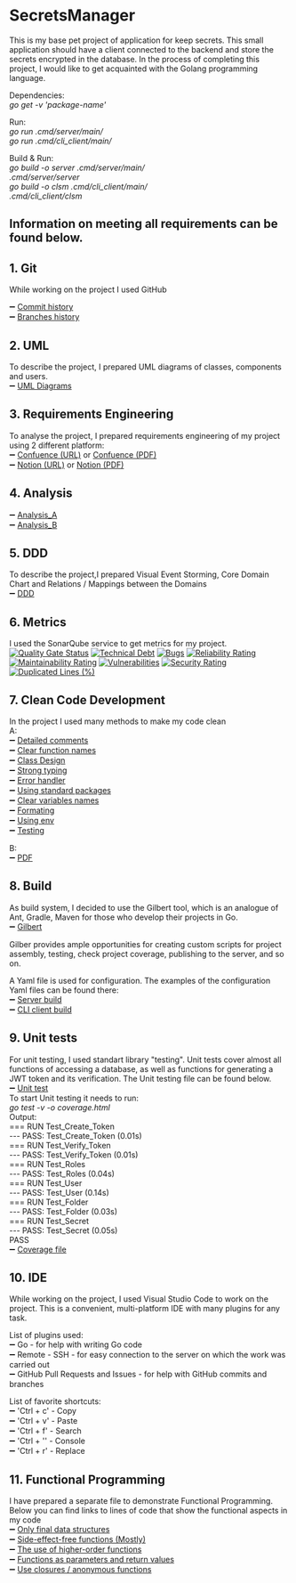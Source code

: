 # SecretsManager
This is my base pet project of application for keep secrets.
This small application should have a client connected to the backend and store the secrets encrypted in the database.
In the process of completing this project, I would like to get acquainted with the Golang programming language.

Dependencies:<br />
_go get -v 'package-name'_  <br />

Run:<br />
_go run .cmd/server/main/_  <br />
_go run .cmd/cli_client/main/_  <br />

Build & Run:<br />
_go build -o server .cmd/server/main/_ <br />
_.cmd/server/server_ <br />
_go build -o clsm .cmd/cli_client/main/_ <br />
_.cmd/cli_client/clsm_ <br />


## Information on meeting all requirements can be found below.
## 1. Git
While working on the project I used GitHub

:heavy_minus_sign: [Commit history](https://github.com/40104/SecretsManager/commits/main) <br />
:heavy_minus_sign: [Branches history](https://github.com/40104/SecretsManager/branches) <br />

## 2. UML 
To describe the project, I prepared UML diagrams of classes, components and users. <br />
:heavy_minus_sign: [UML Diagrams](https://github.com/40104/SecretsManager/tree/main/diagrams)<br />

## 3. Requirements Engineering
To analyse the project, I prepared requirements engineering of my project using 2 different platform: <br />
:heavy_minus_sign: [Confuence (URL)](https://40104.atlassian.net/wiki/spaces/~615f3ba3bfa2c1006bd815a0/pages/294913/40104+Secrets+Manager) or [Confuence (PDF)](https://github.com/40104/SecretsManager/blob/main/documents/Confluence_Secrets_Manager.pdf)<br />
:heavy_minus_sign: [Notion (URL)](https://amusing-snake-490.notion.site/40104-Secrets-Manager-9aa9eac6b6224574b30825b51bad64c2) or [Notion (PDF)](https://github.com/40104/SecretsManager/blob/main/documents/Notion_Secrets_Manager.pdf)<br />

## 4. Analysis
:heavy_minus_sign: [Analysis_A](https://github.com/40104/SecretsManager/blob/main/documents/Analyse_A.md)<br />
:heavy_minus_sign: [Analysis_B](https://github.com/40104/SecretsManager/blob/main/documents/Analyse_B.md)<br />

## 5. DDD
To describe the project,I prepared Visual Event Storming, Core Domain Chart and Relations / Mappings between the Domains  <br />
:heavy_minus_sign: [DDD](https://github.com/40104/SecretsManager/blob/main/diagrams/DDD.pdf)<br />

## 6. Metrics
I used the SonarQube service to get metrics for my project. <br />
[![Quality Gate Status](https://sonarcloud.io/api/project_badges/measure?project=40104_SecretsManager&metric=alert_status)](https://sonarcloud.io/summary/new_code?id=40104_SecretsManager)
[![Technical Debt](https://sonarcloud.io/api/project_badges/measure?project=40104_SecretsManager&metric=sqale_index)](https://sonarcloud.io/summary/new_code?id=40104_SecretsManager)
[![Bugs](https://sonarcloud.io/api/project_badges/measure?project=40104_SecretsManager&metric=bugs)](https://sonarcloud.io/summary/new_code?id=40104_SecretsManager)
[![Reliability Rating](https://sonarcloud.io/api/project_badges/measure?project=40104_SecretsManager&metric=reliability_rating)](https://sonarcloud.io/summary/new_code?id=40104_SecretsManager)
[![Maintainability Rating](https://sonarcloud.io/api/project_badges/measure?project=40104_SecretsManager&metric=sqale_rating)](https://sonarcloud.io/summary/new_code?id=40104_SecretsManager)
[![Vulnerabilities](https://sonarcloud.io/api/project_badges/measure?project=40104_SecretsManager&metric=vulnerabilities)](https://sonarcloud.io/summary/new_code?id=40104_SecretsManager)
[![Security Rating](https://sonarcloud.io/api/project_badges/measure?project=40104_SecretsManager&metric=security_rating)](https://sonarcloud.io/summary/new_code?id=40104_SecretsManager)
[![Duplicated Lines (%)](https://sonarcloud.io/api/project_badges/measure?project=40104_SecretsManager&metric=duplicated_lines_density)](https://sonarcloud.io/summary/new_code?id=40104_SecretsManager)

## 7. Clean Code Development
In the project I used many methods to make my code clean <br />
A: <br />
:heavy_minus_sign: [Detailed comments](https://github.com/40104/SecretsManager/blob/main/cmd/server/main/config.go#L24-L52)<br />
:heavy_minus_sign: [Clear function names](https://github.com/40104/SecretsManager/blob/main/cmd/server/models/folder.go#L43)<br />
:heavy_minus_sign: [Class Design](https://github.com/40104/SecretsManager/blob/main/cmd/server/main/config.go#L12-L23)<br />
:heavy_minus_sign: [Strong typing](https://github.com/40104/SecretsManager/blob/main/cmd/server/controllers/middleware.go#L30)<br />
:heavy_minus_sign: [Error handler](https://github.com/40104/SecretsManager/blob/main/cmd/server/controllers/middleware.go#L47-L63)<br />
:heavy_minus_sign: [Using standard packages](https://github.com/40104/SecretsManager/blob/main/cmd/server/models/crypto.go#L4-L7)<br />
:heavy_minus_sign: [Clear variables names](https://github.com/40104/SecretsManager/blob/main/cmd/server/models/model.go#L11-L45)<br />
:heavy_minus_sign: [Formating](https://github.com/40104/SecretsManager/blob/main/cmd/server/controllers/secret.go#L47-L49)<br />
:heavy_minus_sign: [Using env](https://github.com/40104/SecretsManager/blob/main/cmd/server/configs/app.env#L1-L4)<br />
:heavy_minus_sign: [Testing](https://github.com/40104/SecretsManager/blob/main/cmd/server/main/main_test.go)<br />

B: <br />
:heavy_minus_sign: [PDF]()<br />

## 8. Build

As build system, I decided to use the Gilbert tool, which is an analogue of Ant, Gradle, Maven for those who develop their projects in Go.<br />
:heavy_minus_sign: [Gilbert](https://github.com/go-gilbert/gilbert) <br />


Gilber provides ample opportunities for creating custom scripts for project assembly, testing, check project coverage, publishing to the server, and so on. <br />

A Yaml file is used for configuration. The examples of the configuration Yaml files can be found there: <br />
:heavy_minus_sign: [Server build](https://github.com/40104/SecretsManager/blob/main/cmd/server/gilbert.yaml)<br />
:heavy_minus_sign: [CLI client build](https://github.com/40104/SecretsManager/blob/main/cmd/cli_client/gilbert.yaml)<br />


## 9. Unit tests

For unit testing, I used standart library "testing". Unit tests cover almost all functions of accessing a database, as well as functions for generating a JWT token and its verification. The Unit testing file can be found below. <br />
:heavy_minus_sign: [Unit test](https://github.com/40104/SecretsManager/blob/main/cmd/server/main/main_test.go)<br />
To start Unit testing it needs to run:<br />
 _go test -v -o coverage.html_ <br />
Output: <br />
=== RUN   Test_Create_Token <br />
--- PASS: Test_Create_Token (0.01s) <br />
=== RUN   Test_Verify_Token <br />
--- PASS: Test_Verify_Token (0.01s) <br />
=== RUN   Test_Roles <br />
--- PASS: Test_Roles (0.04s) <br />
=== RUN   Test_User <br />
--- PASS: Test_User (0.14s) <br />
=== RUN   Test_Folder <br />
--- PASS: Test_Folder (0.03s) <br />
=== RUN   Test_Secret <br />
--- PASS: Test_Secret (0.05s) <br />
PASS <br />
:heavy_minus_sign: [Coverage file](https://github.com/40104/SecretsManager/blob/main/documents/coverage.html)<br />


## 10. IDE
While working on the project, I used Visual Studio Code to work on the project.
This is a convenient, multi-platform IDE with many plugins for any task.

List of plugins used:<br />
:heavy_minus_sign: Go - for help with writing Go code <br />
:heavy_minus_sign: Remote - SSH - for easy connection to the server on which the work was carried out <br />
:heavy_minus_sign: GitHub Pull Requests and Issues - for help with GitHub commits and branches <br />

List of favorite shortcuts:<br />
:heavy_minus_sign: 'Ctrl + c' - Copy <br />
:heavy_minus_sign: 'Ctrl + v' - Paste <br />
:heavy_minus_sign: 'Ctrl + f' - Search <br />
:heavy_minus_sign: 'Ctrl + '' - Console <br />
:heavy_minus_sign: 'Ctrl + r' - Replace <br />

## 11. Functional Programming
I have prepared a separate file to demonstrate Functional Programming. Below you can find links to lines of code that show the functional aspects in my code <br />
:heavy_minus_sign: [Only final data structures](https://github.com/40104/SecretsManager/blob/main/cmd/examples/Functional_Programming.go#L10-L21)<br />
:heavy_minus_sign: [Side-effect-free functions (Mostly)](https://github.com/40104/SecretsManager/blob/main/cmd/examples/Functional_Programming.go#L23-L35)<br />
:heavy_minus_sign: [The use of higher-order functions](https://github.com/40104/SecretsManager/blob/main/cmd/examples/Functional_Programming.go#L37-L51)<br />
:heavy_minus_sign: [Functions as parameters and return values](https://github.com/40104/SecretsManager/blob/main/cmd/examples/Functional_Programming.go#L53-L75)<br />
:heavy_minus_sign: [Use closures / anonymous functions](https://github.com/40104/SecretsManager/blob/main/cmd/examples/Functional_Programming.go#L77-L87)<br />




